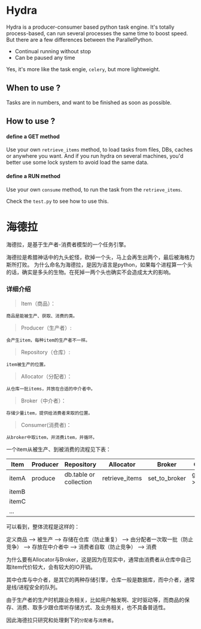 # Hydra
Hydra is a producer-consumer based python task engine.
It's totally process-based, can run several processes the same time to boost speed.
But there are a few differences between the ParallelPython.

* Continual running  without stop
* Can be paused any time

Yes, it's more like the task engie, `celery`, but more lightweight.

## When to use ?

Tasks are in numbers, and want to be finished as soon as possible.


## How to use ?

#### define a GET method

Use your own `retrieve_items` method, to load tasks from files, DBs, caches or anywhere you want.
And if you run hydra on several machines, you'd better use some lock system to avoid load the same data.

#### define a RUN method

Use your own `consume` method, to run the task from the `retrieve_items`.

Check the `test.py` to see how to use this.


# 海德拉

海德拉，是基于生产者-消费者模型的一个任务引擎。

海德拉是希腊神话中的九头蛇怪，砍掉一个头，马上会再生出两个，最后被海格力斯所打败。
为什么命名为海德拉，是因为语言是python，如果每个进程算一个头的话，确实是多头的生物。在死掉一两个头也确实不会造成太大的影响。

### 详细介绍

>Item（商品）：

    商品是能被生产、获取、消费的类。

>Producer（生产者）:

    会产生item，每种item的生产者不一样。

>Repository（仓库）:

    item被生产的位置。

>Allocator（分配者）：

    从仓库一批items，并放在合适的中介者中。

>Broker（中介者）：

    存储少量item，提供给消费者来取的位置。

>Consumer(消费者)：

    从broker中取item，并消费item，并循环。


一个item从被生产、到被消费的流程见下表：

Item | Producer | Repository | Allocator | Broker | Consumer
----| ---| ---| ---| ---|---|
itemA | produce | db.table or collection | retrieve_items | set_to_broker | get_item-->consume
itemB |
itemC|
...|

可以看到，整体流程是这样的：

定义商品 --> 被生产  --> 存储在仓库（防止重复） --> 由分配者一次取一批（防止竞争） --> 存放在中介者中 --> 消费者自取（防止竞争） --> 消费

为什么要有Allocator与Broker，这是因为在现实中，通常由消费者从仓库中自己取item代价较大，会有较大的IO开销。


其中仓库与中介者，是其它的两种存储引擎，仓库一般是数据库，而中介者，通常是线/进程安全的队列。

由于生产者的生产时机跟业务相关，比如用户触发啊、定时驱动等，而商品的保存、消费、取多少跟仓库听存储方式、及业务相关，也不具备普适性。

因此海德拉只研究和处理剩下的`分配者`与`消费者`。


